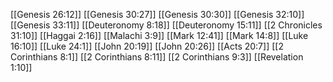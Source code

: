 [[Genesis 26:12]]
[[Genesis 30:27]]
[[Genesis 30:30]]
[[Genesis 32:10]]
[[Genesis 33:11]]
[[Deuteronomy 8:18]]
[[Deuteronomy 15:11]]
[[2 Chronicles 31:10]]
[[Haggai 2:16]]
[[Malachi 3:9]]
[[Mark 12:41]]
[[Mark 14:8]]
[[Luke 16:10]]
[[Luke 24:1]]
[[John 20:19]]
[[John 20:26]]
[[Acts 20:7]]
[[2 Corinthians 8:1]]
[[2 Corinthians 8:11]]
[[2 Corinthians 9:3]]
[[Revelation 1:10]]
